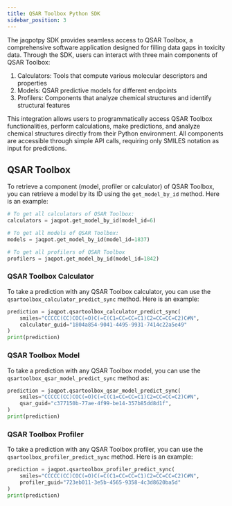 ```yaml
---
title: QSAR Toolbox Python SDK
sidebar_position: 3
---
```


The jaqpotpy SDK provides seamless access to QSAR Toolbox, a comprehensive software application designed for filling data gaps in toxicity data. Through the SDK, users can interact with three main components of QSAR Toolbox:

1. Calculators: Tools that compute various molecular descriptors and properties
2. Models: QSAR predictive models for different endpoints
3. Profilers: Components that analyze chemical structures and identify structural features

This integration allows users to programmatically access QSAR Toolbox functionalities, perform calculations, make predictions, and analyze chemical structures directly from their Python environment. All components are accessible through simple API calls, requiring only SMILES notation as input for predictions.

## QSAR Toolbox

To retrieve a component (model, profiler or calculator) of QSAR Toolbox, you can retrieve a model by its ID using the `get_model_by_id` method. Here is an example:

```python
# To get all calculators of QSAR Toolbox:
calculators = jaqpot.get_model_by_id(model_id=6)

# To get all models of QSAR Toolbox:
models = jaqpot.get_model_by_id(model_id=1837)

# To get all profilers of QSAR Toolbox
profilers = jaqpot.get_model_by_id(model_id=1842)

```

### QSAR Toolbox Calculator

To take a prediction with any QSAR Toolbox calculator, you can use the `qsartoolbox_calculator_predict_sync` method. Here is an example:

```python
prediction = jaqpot.qsartoolbox_calculator_predict_sync(
    smiles="CCCCC(CC)COC(=O)C(=C(C1=CC=CC=C1)C2=CC=CC=C2)C#N",
    calculator_guid="1804a854-9041-4495-9931-7414c22a5e49"
)
print(prediction)
```

### QSAR Toolbox Model

To take a prediction with any QSAR Toolbox model, you can use the `qsartoolbox_qsar_model_predict_sync` method as:

```python
prediction = jaqpot.qsartoolbox_qsar_model_predict_sync(
    smiles="CCCCC(CC)COC(=O)C(=C(C1=CC=CC=C1)C2=CC=CC=C2)C#N",
    qsar_guid="c377150b-77ae-4f99-be14-357b85dd8d1f",
)
print(prediction)
```

### QSAR Toolbox Profiler

To take a prediction with any QSAR Toolbox profiler, you can use the `qsartoolbox_profiler_predict_sync` method. Here is an example:

```python
prediction = jaqpot.qsartoolbox_profiler_predict_sync(
    smiles="CCCCC(CC)COC(=O)C(=C(C1=CC=CC=C1)C2=CC=CC=C2)C#N",
    profiler_guid="723eb011-3e5b-4565-9358-4c3d8620ba5d"
)
print(prediction)
```
